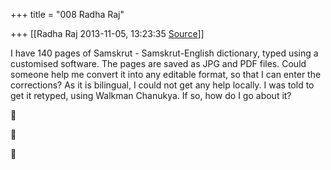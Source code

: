 +++
title = "008 Radha Raj"

+++
[[Radha Raj	2013-11-05, 13:23:35 [Source](https://groups.google.com/g/samskrita/c/GtpmDrfReiQ)]]



I have 140 pages of Samskrut - Samskrut-English dictionary, typed using a customised software. The pages are saved as JPG and PDF files. Could someone help me convert it into any editable format, so that I can enter the corrections? As it is bilingual, I could not get any help locally. I was told to get it retyped, using Walkman Chanukya. If so, how do I go about it?







